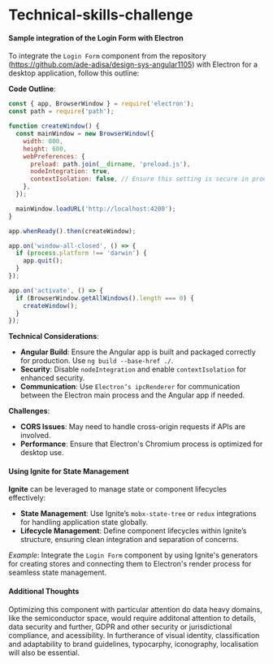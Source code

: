 # Technical-skills-challenge

#### Sample integration of the Login Form with Electron
To integrate the `Login Form` component from the repository (https://github.com/ade-adisa/design-sys-angular1105) with Electron for a desktop application, follow this outline:

**Code Outline**:
```javascript
const { app, BrowserWindow } = require('electron');
const path = require('path');

function createWindow() {
  const mainWindow = new BrowserWindow({
    width: 800,
    height: 600,
    webPreferences: {
      preload: path.join(__dirname, 'preload.js'),
      nodeIntegration: true,
      contextIsolation: false, // Ensure this setting is secure in production
    },
  });

  mainWindow.loadURL('http://localhost:4200');
}

app.whenReady().then(createWindow);

app.on('window-all-closed', () => {
  if (process.platform !== 'darwin') {
    app.quit();
  }
});

app.on('activate', () => {
  if (BrowserWindow.getAllWindows().length === 0) {
    createWindow();
  }
});
```

**Technical Considerations**:
- **Angular Build**: Ensure the Angular app is built and packaged correctly for production. Use `ng build --base-href ./`.
- **Security**: Disable `nodeIntegration` and enable `contextIsolation` for enhanced security.
- **Communication**: Use `Electron’s ipcRenderer` for communication between the Electron main process and the Angular app if needed.

**Challenges**:
- **CORS Issues**: May need to handle cross-origin requests if APIs are involved.
- **Performance**: Ensure that Electron's Chromium process is optimized for desktop use.

#### Using Ignite for State Management
**Ignite** can be leveraged to manage state or component lifecycles effectively:
- **State Management**: Use Ignite’s `mobx-state-tree` or `redux` integrations for handling application state globally.
- **Lifecycle Management**: Define component lifecycles within Ignite’s structure, ensuring clean integration and separation of concerns.

*Example*: Integrate the `Login Form` component by using Ignite's generators for creating stores and connecting them to Electron's render process for seamless state management.

#### Additional Thoughts
Optimizing this component with particular attention do data heavy domains, like the semiconductor space, would require additonal attention to details, data security and further, GDPR and other security or jurisdictional compliance, and acessibility. In furtherance of visual identity, classification and adaptability to brand guidelines, typocarphy, iconography, localisation will also be essential.

